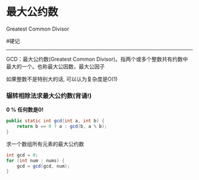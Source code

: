 # 最大公约数
Greatest Common Divisor

#硬记 

---
GCD：最大公约数(Greatest Common Divisor)。指两个或多个整数共有约数中最大的一个。也称最大公因数，最大公因子  


如果整数不是特别大的话, 可以认为复杂度是O(1)

### 辗转相除法求最大公约数(背诵!)

**0 % 任何数是0!**

```java
public static int gcd(int a, int b) {
    return b == 0 ? a : gcd(b, a % b);
}
```


求一个数组所有元素的最大公约数

```java
int gcd = 0;
for (int num : nums) {
    gcd = gcd(gcd, num);
}
```